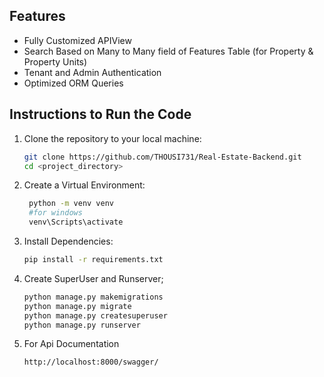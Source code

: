 
## Features
- Fully Customized APIView
- Search Based on Many to Many field of Features Table (for Property & Property Units)
- Tenant and Admin Authentication
- Optimized ORM Queries

##  Instructions to Run the Code


1. Clone the repository to your local machine:

   ```bash
   git clone https://github.com/THOUSI731/Real-Estate-Backend.git
   cd <project_directory>

2. Create a Virtual Environment:

   ```bash
    python -m venv venv
    #for windows
    venv\Scripts\activate

3. Install Dependencies:

    ```bash
    pip install -r requirements.txt

5. Create SuperUser and Runserver;

    ```bash
    python manage.py makemigrations
    python manage.py migrate    
    python manage.py createsuperuser
    python manage.py runserver
6. For Api Documentation
    ```bash
    http://localhost:8000/swagger/
